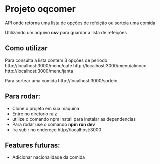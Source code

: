# Projeto oqcomer

API onde retorna uma lista de opções de refeição ou sorteia uma comida 

Utilizando um arquivo **csv** para guardar a lista de refeições

## Como utilizar 

Para consulta a lista contem 3 opções de periodo
http://localhost:3000/menu/cafe
http://localhost:3000/menu/almoco
http://localhost:3000/menu/janta

Para sortear uma comida
http://localhost:3000/sorteio


## Para rodar: 

- Clone o projeto em sua maquina 
- Entre no diretorio raiz 
- utilize o comando npm install para instalar as dependencias 
- Para rodar use o comando **npm run dev**
- Ira subir no endereço http://localhost:3000

## Features futuras: 
- Adicionar nacionalidade da comida 